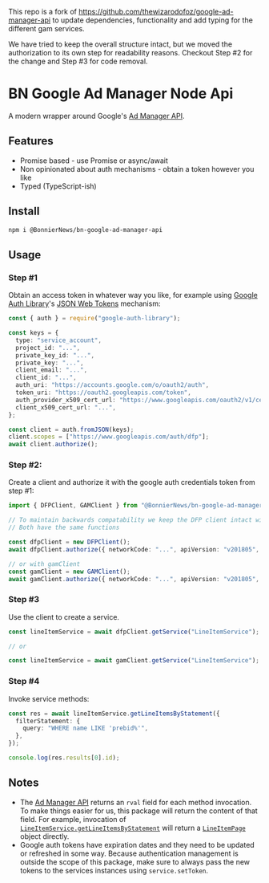 This repo is a fork of https://github.com/thewizarodofoz/google-ad-manager-api to update dependencies, functionality and add typing for the different gam services.

We have tried to keep the overall structure intact, but we moved the authorization to its own step for readability reasons.
Checkout Step #2 for the change and Step #3 for code removal.

# BN Google Ad Manager Node Api

A modern wrapper around Google's [Ad Manager API](https://developers.google.com/ad-manager/docs/start).

## Features

- Promise based - use Promise or async/await
- Non opinionated about auth mechanisms - obtain a token however you like
- Typed (TypeScript-ish)

## Install

```bash
npm i @BonnierNews/bn-google-ad-manager-api
```

## Usage

### Step #1

Obtain an access token in whatever way you like, for example using [Google Auth Library](https://github.com/google/google-auth-library-nodejs)'s [JSON Web Tokens](https://github.com/google/google-auth-library-nodejs#json-web-tokens) mechanism:

```ts
const { auth } = require("google-auth-library");

const keys = {
  type: "service_account",
  project_id: "...",
  private_key_id: "...",
  private_key: "...",
  client_email: "...",
  client_id: "...",
  auth_uri: "https://accounts.google.com/o/oauth2/auth",
  token_uri: "https://oauth2.googleapis.com/token",
  auth_provider_x509_cert_url: "https://www.googleapis.com/oauth2/v1/certs",
  client_x509_cert_url: "...",
};

const client = auth.fromJSON(keys);
client.scopes = ["https://www.googleapis.com/auth/dfp"];
await client.authorize();
```

### Step #2:

Create a client and authorize it with the google auth credentials token from step #1:

```ts
import { DFPClient, GAMClient } from "@BonnierNews/bn-google-ad-manager-api";

// To maintain backwards compatability we keep the DFP client intact with the option to use our own client.
// Both have the same functions

const dfpClient = new DFPClient();
await dfpClient.authorize({ networkCode: "...", apiVersion: "v201805", accessToken: client.credentials.access_token });

// or with gamClient
const gamClient = new GAMClient();
await gamClient.authorize({ networkCode: "...", apiVersion: "v201805", accessToken: client.credentials.access_token });
```

### Step #3

Use the client to create a service.

```ts
const lineItemService = await dfpClient.getService("LineItemService");

// or

const lineItemService = await gamClient.getService("LineItemService");
```

### Step #4

Invoke service methods:

```ts
const res = await lineItemService.getLineItemsByStatement({
  filterStatement: {
    query: "WHERE name LIKE 'prebid%'",
  },
});

console.log(res.results[0].id);
```

## Notes

- The [Ad Manager API](https://developers.google.com/ad-manager/docs/rel_notes) returns an `rval` field for each method invocation.
  To make things easier for us, this package will return the content of that field.
  For example, invocation of [`LineItemService.getLineItemsByStatement`](https://developers.google.com/ad-manager/docs/reference/v201805/LineItemService#getlineitemsbystatement) will return a [`LineItemPage`](https://developers.google.com/ad-manager/docs/reference/v201805/LineItemService.LineItemPage) object directly.
- Google auth tokens have expiration dates and they need to be updated or refreshed in some way. Because authentication management is outside the scope of this package, make sure to always pass the new tokens to the services instances using `service.setToken`.
